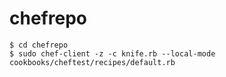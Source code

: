 # chefrepo

    $ cd chefrepo
    $ sudo chef-client -z -c knife.rb --local-mode cookbooks/cheftest/recipes/default.rb
